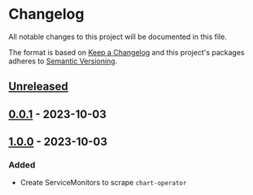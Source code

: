 # Changelog

All notable changes to this project will be documented in this file.

The format is based on [Keep a Changelog](http://keepachangelog.com/en/1.0.0/)
and this project's packages adheres to [Semantic Versioning](http://semver.org/spec/v2.0.0.html).

## [Unreleased]

## [0.0.1] - 2023-10-03

## [1.0.0] - 2023-10-03

### Added

- Create ServiceMonitors to scrape `chart-operator`

[Unreleased]: https://github.com/giantswarm/chart-operator-servicemonitors/compare/v0.0.1...HEAD
[0.0.1]: https://github.com/giantswarm/chart-operator-servicemonitors/compare/v1.0.0...v0.0.1
[1.0.0]: https://github.com/giantswarm/chart-operator-servicemonitors/compare/v0.0.0...v1.0.0

